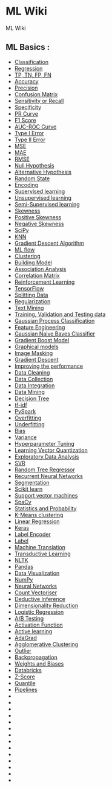 # ML Wiki

ML Wiki

## ML Basics :

- [Classification](classification.md)
- [Regression](regression.md)
- [TP, TN, FP, FN](possible-outcomes-clf.md)
- [Accuracy](accuracy.md)
- [Precision](precision.md)
- [Confusion Matrix ](confusion-matrix.md)
- [Sensitivity or Recall](sensitivity.md)
- [Specificity](specificity.md)
- [PR Curve](pr-curve.md)
- [F1 Score](f1-score.md)
- [AUC-ROC Curve](auc-roc.md)
- [Type I Error](type1-error.md)
- [Type II Error](type2-error.md)
- [MSE](mse.md)
- [MAE](mae.md)
- [RMSE](rmse.md)
- [Null Hypothesis](null-hypothesis.md)
- [Alternative Hypothesis](alternative-hypothesis.md)
- [Random State](random-state.md)
- [Encoding](encoding.md)
- [Supervised learning](supervised-learning.md)
- [Unsupervised learning](unsupervised-learning.md)
- [Semi-Supervised learning](semi-supervised-learning.md)
- [Skewness](skewness.md)
- [Positive Skewness](positive-skewness.md)
- [Negative Skewness](negative-skewness.md)
- [SciPy](scipy.md)
- [KNN](knn.md)
- [Gradient Descent Algorithm](gradient-descent-algorithm.md)
- [ML flow](ml-flow.md)
- [Clustering](clustering.md)
- [Building Model](building-model.md)
- [Association Analysis](association-analysis.md)
- [Correlation Matrix](correlation-matrix.md)
- [Reinforcement Learning](reinforcement-learning.md)
- [TensorFlow](tensorflow.md)
- [Splitting Data](splitting-data.md)
- [Regularization](regularization.md)
- [Text Mining](text-mining.md)
- [Training, Validation and Testing data](train-test-data.md)
- [Gaussian Process Classification](gaussian-process-classifier.md)
- [Feature Engineering](feature-engineering.md)
- [Gaussian Naive Bayes Classifier](gaussian-naive-bayes-classifier.md)
- [Gradient Boost Model](gradient-boost-model.md)
- [Graphical models](graphical-model.md)
- [Image Masking](image-masking.md)
- [Gradient Descent](gradient-descent.md)
- [Improving the performance](improving-the-performance.md)
- [Data Cleaning](data-cleaning.md)
- [Data Collection](data-collection.md)
- [Data Integration](data-integration.md)
- [Data Mining](data-mining.md)
- [Decision Tree](decision-tree.md)
- [tf-idf](tf-idf.md)
- [PySpark](pyspark.md)
- [Overfitting](overfitting.md)
- [Underfitting](underfitting.md)
- [Bias](bias.md)
- [Variance](variance.md)
- [Hyperparameter Tuning](tuning.md)
- [Learning Vector Quantization](learning-vector-quantization.md)
- [Exploratory Data Analysis](exploratory-data-analysis.md)
- [SVR](SVR.md)
- [Random Tree Regressor](random-forest-regressor.md)
- [Recurrent Neural Networks](recurrent-neural-networks.md)
- [Segmentation](segmentation.md)
- [Scikit learn](scikit-learn.md)
- [Support vector machines](SVM.md)
- [SpaCy](SpaCy.md)
- [Statistics and Probability](statistics-and-Probability.md)
- [K-Means clustering](k-means.md)
- [Linear Regression](linear-regression.md)
- [Keras](keras.md)
- [Label Encoder](label-encoder.md)
- [Label](label.md)
- [Machine Translation](machine-translation.md)
- [Transductive Learning](transductive-learning.md)
- [NLTK](nltk.md)
- [Pandas](pandas.md)
- [Data Visualization](data-visualization.md)
- [NumPy](numpy.md)
- [Neural Networks](neural-networks.md)
- [Count Vectoriser](countvectoriser.md)
- [Deductive Inference](deductive-inference.md)
- [Dimensionality Reduction](dimensionality-reduction.md)
- [Logistic Regression](logistic-regression.md)
- [A/B Testing](ab-testing.md)
- [Activation Function](activation-function.md)
- [Active learning](active-learning.md)
- [AdaGrad](adagrad.md)
- [Agglomerative Clustering](agglomerative-clustering.md)
- [Outlier](outlier.md)
- [Backpropagation](backpropagation.md)
- [Weights and Biases](weights-and-biases.md)
- [Databricks](databricks.md)
- [Z-Score](Z-Score.md)
- [Quantile](quantile.md)
- [Pipelines](pipelines.md)
- []()
- []()
- []()
- []()
- []()
- []()
- []()
- []()
- []()
- []()
- []()
- []()
- []()
- []()
